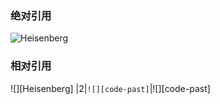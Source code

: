 ### 绝对引用
![Heisenberg](https://raw.githubusercontent.com/tutou9997/FirstTest/main/img/Heisenberg.jpg)

### 相对引用
![][Heisenberg]
|2|`![][code-past]`|![][code-past]
